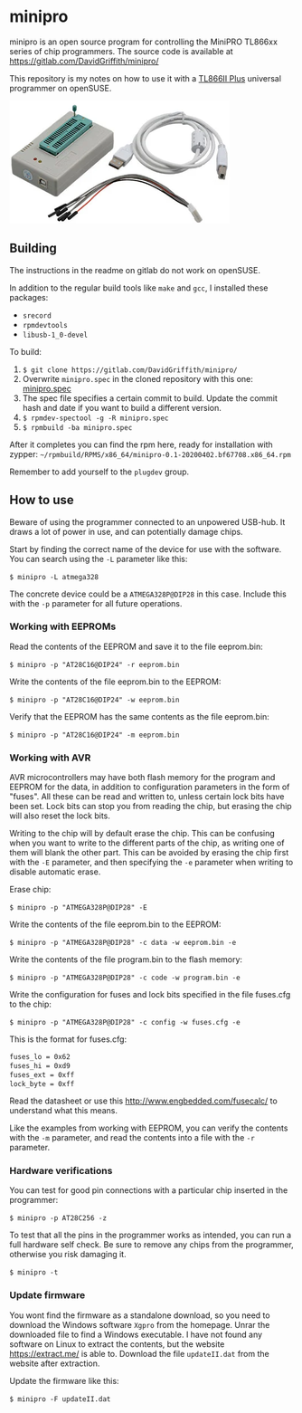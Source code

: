 # minipro

minipro is an open source program for controlling the MiniPRO TL866xx series of chip programmers. The source code is available at https://gitlab.com/DavidGriffith/minipro/

This repository is my notes on how to use it with a [TL866II Plus](http://www.xgecu.com/en/TL866_main.html) universal programmer on openSUSE.

![Image of TL866II Plus](resources/tl866iiplus.png)


## Building

The instructions in the readme on gitlab do not work on openSUSE.

In addition to the regular build tools like `make` and `gcc`, I installed these packages:

* `srecord`
* `rpmdevtools`
* `libusb-1_0-devel`

To build:

1. `$ git clone https://gitlab.com/DavidGriffith/minipro/`
2. Overwrite `minipro.spec` in the cloned repository with this one: [minipro.spec](rpm/minipro.spec)
3. The spec file specifies a certain commit to build. Update the commit hash and date if you want to build a different version.
4. `$ rpmdev-spectool -g -R minipro.spec`
5. `$ rpmbuild -ba minipro.spec`

After it completes you can find the rpm here, ready for installation with zypper: `~/rpmbuild/RPMS/x86_64/minipro-0.1-20200402.bf67708.x86_64.rpm`

Remember to add yourself to the `plugdev` group.


## How to use

Beware of using the programmer connected to an unpowered USB-hub. It draws a lot of power in use, and can potentially damage chips.

Start by finding the correct name of the device for use with the software. You can search using the `-L` parameter like this: 

`$ minipro -L atmega328`

The concrete device could be a `ATMEGA328P@DIP28` in this case. Include this with the `-p` parameter for all future operations.


### Working with EEPROMs

Read the contents of the EEPROM and save it to the file eeprom.bin:

`$ minipro -p "AT28C16@DIP24" -r eeprom.bin`

Write the contents of the file eeprom.bin to the EEPROM:

`$ minipro -p "AT28C16@DIP24" -w eeprom.bin`

Verify that the EEPROM has the same contents as the file eeprom.bin:

`$ minipro -p "AT28C16@DIP24" -m eeprom.bin`


### Working with AVR

AVR microcontrollers may have both flash memory for the program and EEPROM for the data, in addition to configuration parameters in the form of "fuses". All these can be read and written to, unless certain lock bits have been set. Lock bits can stop you from reading the chip, but erasing the chip will also reset the lock bits.

Writing to the chip will by default erase the chip. This can be confusing when you want to write to the different parts of the chip, as writing one of them will blank the other part. This can be avoided by erasing the chip first with the `-E` parameter, and then specifying the `-e` parameter when writing to disable automatic erase.

Erase chip:

`$ minipro -p "ATMEGA328P@DIP28" -E`

Write the contents of the file eeprom.bin to the EEPROM:

 `$ minipro -p "ATMEGA328P@DIP28" -c data -w eeprom.bin -e`

Write the contents of the file program.bin to the flash memory: 

`$ minipro -p "ATMEGA328P@DIP28" -c code -w program.bin -e`

Write the configuration for fuses and lock bits specified in the file fuses.cfg to the chip:

`$ minipro -p "ATMEGA328P@DIP28" -c config -w fuses.cfg -e`

This is the format for fuses.cfg:

```
fuses_lo = 0x62
fuses_hi = 0xd9
fuses_ext = 0xff
lock_byte = 0xff
```

Read the datasheet or use this http://www.engbedded.com/fusecalc/ to understand what this means.

Like the examples from working with EEPROM, you can verify the contents with the `-m` parameter, and read the contents into a file with the `-r` parameter.


### Hardware verifications

You can test for good pin connections with a particular chip inserted in the programmer:

`$ minipro -p AT28C256 -z`

To test that all the pins in the programmer works as intended, you can run a full hardware self check. Be sure to remove any chips from the programmer, otherwise you risk damaging it.

`$ minipro -t`


### Update firmware

You wont find the firmware as a standalone download, so you need to download the Windows software `Xgpro` from the homepage. Unrar the downloaded file to find a Windows executable. I have not found any software on Linux to extract the contents, but the website https://extract.me/ is able to. Download the file `updateII.dat` from the website after extraction.

Update the firmware like this:

`$ minipro -F updateII.dat`
